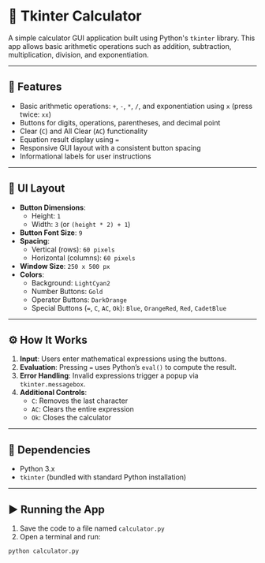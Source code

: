 # 🧮 Tkinter Calculator

A simple calculator GUI application built using Python's `tkinter` library. This app allows basic arithmetic operations such as addition, subtraction, multiplication, division, and exponentiation.

---

## 🚀 Features

- Basic arithmetic operations: `+`, `-`, `*`, `/`, and exponentiation using `x` (press twice: `xx`)
- Buttons for digits, operations, parentheses, and decimal point
- Clear (`C`) and All Clear (`AC`) functionality
- Equation result display using `=`
- Responsive GUI layout with a consistent button spacing
- Informational labels for user instructions

---

## 📐 UI Layout

- **Button Dimensions**:
  - Height: `1`
  - Width: `3` (or `(height * 2) + 1`)
- **Button Font Size**: `9`
- **Spacing**:
  - Vertical (rows): `60 pixels`
  - Horizontal (columns): `60 pixels`
- **Window Size**: `250 x 500 px`
- **Colors**:
  - Background: `LightCyan2`
  - Number Buttons: `Gold`
  - Operator Buttons: `DarkOrange`
  - Special Buttons (`=`, `C`, `AC`, `Ok`): `Blue`, `OrangeRed`, `Red`, `CadetBlue`

---

## ⚙️ How It Works

1. **Input**: Users enter mathematical expressions using the buttons.
2. **Evaluation**: Pressing `=` uses Python’s `eval()` to compute the result.
3. **Error Handling**: Invalid expressions trigger a popup via `tkinter.messagebox`.
4. **Additional Controls**:
   - `C`: Removes the last character
   - `AC`: Clears the entire expression
   - `Ok`: Closes the calculator

---

## 🧩 Dependencies

- Python 3.x
- `tkinter` (bundled with standard Python installation)

---

## ▶️ Running the App

1. Save the code to a file named `calculator.py`
2. Open a terminal and run:

```bash
python calculator.py
